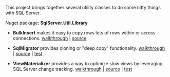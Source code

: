 This project brings together several utility classes to do some nifty things with SQL Server.

Nuget package: **SqlServer.Util.Library**

- **BulkInsert** makes it easy to copy rows lots of rows within or across connections.
[walkthrough](https://github.com/adamosoftware/SqlIntegration/wiki/Using-BulkInsert) | [source](https://github.com/adamosoftware/SqlIntegration/blob/master/SqlIntegration.Library/BulkInsert.cs)

- **SqlMigrator** provides cloning or "deep copy" functionality.
[walkthrough](https://github.com/adamosoftware/SqlIntegration/wiki/Using-SqlMigrator) | [source](https://github.com/adamosoftware/SqlIntegration/blob/master/SqlIntegration.Library/SqlMigrator.cs) | [test](https://github.com/adamosoftware/SqlServerUtil/blob/master/Testing/SqlMigratorTest.cs#L42)

- **ViewMaterializer** provides a way to optimize slow views by leveraging SQL Server change tracking.
[walkthrough](https://github.com/adamosoftware/SqlIntegration/wiki/Using-ViewMaterializer) | [source](https://github.com/adamosoftware/SqlIntegration/blob/master/SqlIntegration.Library/ViewMaterializer.cs) | [test](https://github.com/adamosoftware/SqlServerUtil/blob/master/Testing/ViewMaterializerTests.cs#L21)

